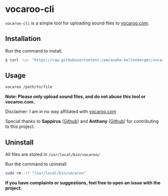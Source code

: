 # vocaroo-cli

`vocaroo-cli` is a simple tool for uploading sound files to [vocaroo.com]("https://vocaroo.com/?upload").

## Installation

Run the command to install.

```sh
$ curl -Lo- "https://raw.githubusercontent.com/avahe-kellenberger/vocaroo-cli/master/install.sh" | sudo bash
```

## Usage

```sh
vocaroo /path/to/file
```

**Note: Please only upload sound files, and do not abuse this tool or vocaroo.com.**

Disclaimer: I am in no way affiliated with [vocaroo.com](https://vocaroo.com/)

Special thanks to **Sappirus** ([Github](https://github.com/SapphirusBeryl)) and **Anthony** ([Github](https://github.com/adedomin)) for contributing to this project.

## Uninstall

All files are stored in `/usr/local/bin/vocaroo/`

Run the command to uninstall

```sh
sudo rm -rf "/usr/local/bin/vocaroo"
```

**If you have complaints or suggestions, feel free to open an issue with the project.**
